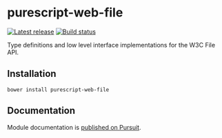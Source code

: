# purescript-web-file

[![Latest release](http://img.shields.io/github/release/purescript-web/purescript-web-file.svg)](https://github.com/purescript-web/purescript-web-file/releases)
[![Build status](https://travis-ci.org/purescript-web/purescript-web-file.svg?branch=master)](https://travis-ci.org/purescript-web/purescript-web-file)

Type definitions and low level interface implementations for the W3C File API.

## Installation

```
bower install purescript-web-file
```

## Documentation

Module documentation is [published on Pursuit](http://pursuit.purescript.org/packages/purescript-web-file).
